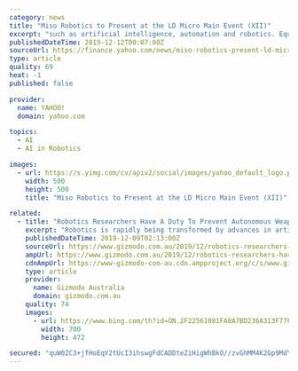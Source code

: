```yaml
---
category: news
title: "Miso Robotics to Present at the LD Micro Main Event (XII)"
excerpt: "such as artificial intelligence, automation and robotics. Equity crowdfunding allows startups and private companies to raise money through the investment of relatively small amounts from a large ..."
publishedDateTime: 2019-12-12T00:07:00Z
sourceUrl: https://finance.yahoo.com/news/miso-robotics-present-ld-micro-193400109.html
type: article
quality: 69
heat: -1
published: false

provider:
  name: YAHOO!
  domain: yahoo.com

topics:
  - AI
  - AI in Robotics

images:
  - url: https://s.yimg.com/cv/apiv2/social/images/yahoo_default_logo.png
    width: 500
    height: 500
    title: "Miso Robotics to Present at the LD Micro Main Event (XII)"

related:
  - title: "Robotics Researchers Have A Duty To Prevent Autonomous Weapons"
    excerpt: "Robotics is rapidly being transformed by advances in artificial intelligence. And the benefits are widespread: We are seeing safer vehicles with the ability to automatically brake in an emergency, robotic arms transforming factory lines that were once offshored and new robots that can do everything from shop for groceries to deliver ..."
    publishedDateTime: 2019-12-09T02:13:00Z
    sourceUrl: https://www.gizmodo.com.au/2019/12/robotics-researchers-have-a-duty-to-prevent-autonomous-weapons/
    ampUrl: https://www.gizmodo.com.au/2019/12/robotics-researchers-have-a-duty-to-prevent-autonomous-weapons/amp
    cdnAmpUrl: https://www-gizmodo-com-au.cdn.ampproject.org/c/s/www.gizmodo.com.au/2019/12/robotics-researchers-have-a-duty-to-prevent-autonomous-weapons/amp
    type: article
    provider:
      name: Gizmodo Australia
      domain: gizmodo.com.au
    quality: 74
    images:
      - url: https://www.bing.com/th?id=ON.2F22561081FA8A7BD236A313F77FA15E
        width: 700
        height: 472

secured: "quW0ZC3+jfHoEqY2tUcI3ihswgFdCADDteZiHigWhBkO//zvGhMM4K2Gp9MdYGKdUaEHMnQx3Bep8qL40QyPdHpAC5TY3i22oCRzaelMKI1Iglj5lTEowpvAdU0uwCiXIVcwTthwRF1a/6XVpDtrZixxUI00b6Bb4wq5k07i1DFGbLdw5IePI3droeKa/2yFjkWUgiOAqFn8eVRC3h7Pwpn+th9ICZDJenG1bLILsh4T2RZY8+2wIFQL/8tkkscH7X0hbn9+FkSdn8Gx7ccDkQ==;nNDmgzeppgSJGn6XDe3wiw=="
---
```


